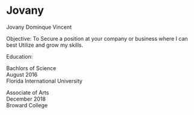 # Jovany

Jovany Dominque Vincent

Objective: To Secure a position at your company or business where I can best Utilize and grow my skills.

Education:

Bachlors of Science    
August 2016    
Florida International University

Associate of Arts  
December 2018        
Broward College


